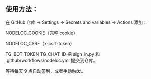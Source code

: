 ## 使用方法：

在 GitHub 仓库 → Settings → Secrets and variables → Actions 添加：

NODELOC_COOKIE（完整 cookie）

NODELOC_CSRF（x-csrf-token）

TG_BOT_TOKEN
TG_CHAT_ID
把 sign_in.py 和 .github/workflows/nodeloc.yml 提交到仓库。

等待每天 9 点自动签到，或者手动触发。
